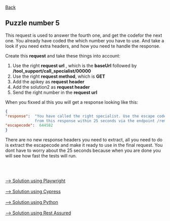 [Back](05.%20puzzle4.md)

## Puzzle number 5
This request is used to answer the fourth one, and get the codefor the next one. You already have coded the which number you have to use.  And take a look if you need extra headers, and how you need te handle the response.

Create this **request** and take these things into account:
1. Use the right **request url** , which is the **baseUrl** followed by **/tool_support/call_specialist/00000**
2. Use the right **request method**, which is **GET**
3. Add the apikey as **request header**
4. Add the solution2 as **request header**
5. Send the right number in the **request url**

When you fixxed al this you will get a response looking like this:
```json
{
"response":  "You have called the right specialist. Use the escape code 
             from this response within 25 seconds via the endpoint /remove_lock/{escapecode}",
"escapecode":  644582
}
```
There are no new response headers you need to extract, all you need to do is extract the escapecode and make it
ready to use in the final request. You dont have to worry about the 25 seconds because when you are done you will see how fast the tests will run.

<br>
<br>

[--> Solution using Playwright](./playwright/solution-puzzle5.md)
<br>
<br>
[--> Solution using Cypress](./cypress/solution-puzzle5.md)
<br>
<br>
[--> Solution using Python](./python/solution-puzzle5.md)
<br>
<br>
[--> Solution using Rest Assured](./rest-assured/solution-puzzle5.md)



